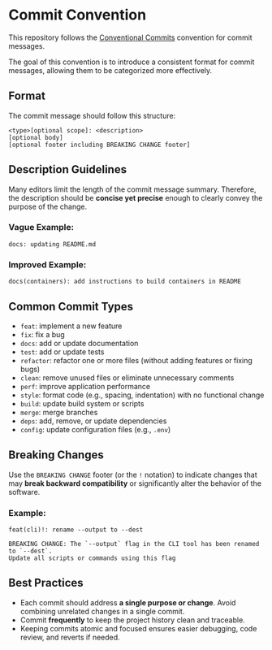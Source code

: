 # Commit Convention

This repository follows the [Conventional Commits](https://www.conventionalcommits.org/en/v1.0.0/) convention for commit messages.

The goal of this convention is to introduce a consistent format for commit messages, allowing them to be categorized more effectively.

## Format

The commit message should follow this structure:

```
<type>[optional scope]: <description>
[optional body]
[optional footer including BREAKING CHANGE footer]
```

## Description Guidelines

Many editors limit the length of the commit message summary.
Therefore, the description should be **concise yet precise** enough to clearly convey the purpose of the change.

### Vague Example:

```
docs: updating README.md
```

### Improved Example:

```
docs(containers): add instructions to build containers in README
```

## Common Commit Types

* `feat`: implement a new feature
* `fix`: fix a bug
* `docs`: add or update documentation
* `test`: add or update tests
* `refactor`: refactor one or more files (without adding features or fixing bugs)
* `clean`: remove unused files or eliminate unnecessary comments
* `perf`: improve application performance
* `style`: format code (e.g., spacing, indentation) with no functional change
* `build`: update build system or scripts
* `merge`: merge branches
* `deps`: add, remove, or update dependencies
* `config`: update configuration files (e.g., `.env`)

## Breaking Changes

Use the `BREAKING CHANGE` footer (or the `!` notation) to indicate changes that may **break backward compatibility** or significantly alter the behavior of the software.

### Example:

```
feat(cli)!: rename --output to --dest

BREAKING CHANGE: The `--output` flag in the CLI tool has been renamed to `--dest`.
Update all scripts or commands using this flag
```

## Best Practices

* Each commit should address **a single purpose or change**. Avoid combining unrelated changes in a single commit.
* Commit **frequently** to keep the project history clean and traceable.
* Keeping commits atomic and focused ensures easier debugging, code review, and reverts if needed.
